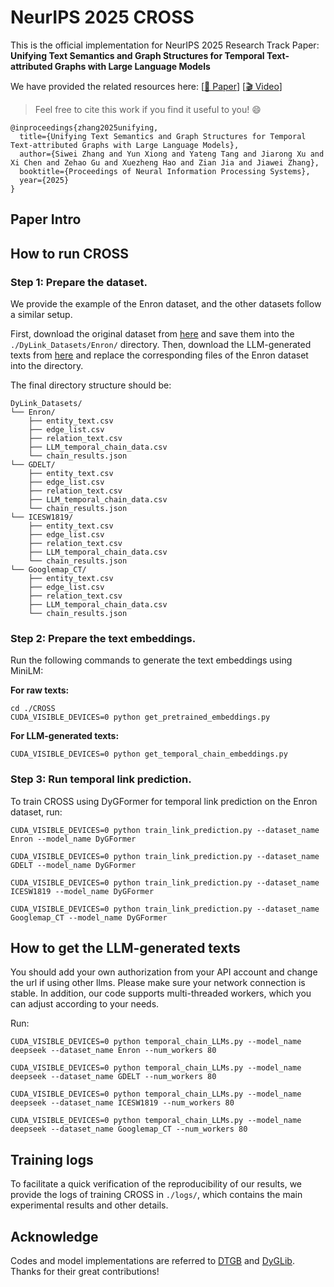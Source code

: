 # NeurIPS 2025 CROSS

This is the official implementation for NeurIPS 2025 Research Track Paper: **Unifying Text Semantics and Graph Structures for Temporal Text-attributed Graphs with Large Language Models**

We have provided the related resources here: [[📃 Paper](https://arxiv.org/abs/2503.14411)]  [[🎬 Video]()] 


> Feel free to cite this work if you find it useful to you! 😄
```
@inproceedings{zhang2025unifying,
  title={Unifying Text Semantics and Graph Structures for Temporal Text-attributed Graphs with Large Language Models}, 
  author={Siwei Zhang and Yun Xiong and Yateng Tang and Jiarong Xu and Xi Chen and Zehao Gu and Xuezheng Hao and Zian Jia and Jiawei Zhang},
  booktitle={Proceedings of Neural Information Processing Systems},
  year={2025}
}

```

## Paper Intro


## How to run CROSS

### Step 1: Prepare the dataset.

We provide the example of the Enron dataset, and the other datasets follow a similar setup.

First, download the original dataset from [here](https://drive.google.com/drive/folders/1QFxHIjusLOFma30gF59_hcB19Ix3QZtk) and save them into the ```./DyLink_Datasets/Enron/``` directory. Then, download the LLM-generated texts from [here](https://drive.google.com/drive/folders/1ppHXycl702xq3gzfOs54O9bm2p8vi9U6) and replace the corresponding files of the Enron dataset into the directory. 

The final directory structure should be:
```{bash}
DyLink_Datasets/
└── Enron/
    ├── entity_text.csv
    ├── edge_list.csv
    ├── relation_text.csv
    ├── LLM_temporal_chain_data.csv
    └── chain_results.json
└── GDELT/
    ├── entity_text.csv
    ├── edge_list.csv
    ├── relation_text.csv
    ├── LLM_temporal_chain_data.csv
    └── chain_results.json
└── ICESW1819/
    ├── entity_text.csv
    ├── edge_list.csv
    ├── relation_text.csv
    ├── LLM_temporal_chain_data.csv
    └── chain_results.json
└── Googlemap_CT/
    ├── entity_text.csv
    ├── edge_list.csv
    ├── relation_text.csv
    ├── LLM_temporal_chain_data.csv
    └── chain_results.json

```
### Step 2: Prepare the text embeddings.

Run the following commands to generate the text embeddings using MiniLM:

**For raw texts:**
```{bash}
cd ./CROSS
CUDA_VISIBLE_DEVICES=0 python get_pretrained_embeddings.py
```
**For LLM-generated texts:**
```{bash}
CUDA_VISIBLE_DEVICES=0 python get_temporal_chain_embeddings.py
```

### Step 3: Run temporal link prediction.
To train CROSS using DyGFormer for temporal link prediction on the Enron dataset, run:
```{bash}
CUDA_VISIBLE_DEVICES=0 python train_link_prediction.py --dataset_name Enron --model_name DyGFormer

CUDA_VISIBLE_DEVICES=0 python train_link_prediction.py --dataset_name GDELT --model_name DyGFormer

CUDA_VISIBLE_DEVICES=0 python train_link_prediction.py --dataset_name ICESW1819 --model_name DyGFormer

CUDA_VISIBLE_DEVICES=0 python train_link_prediction.py --dataset_name Googlemap_CT --model_name DyGFormer
```

## How to get the LLM-generated texts

You should add your own authorization from your API account and change the url if using other llms. Please make sure your network connection is stable. In addition, our code supports multi-threaded workers, which you can adjust according to your needs.

Run:
```{bash}
CUDA_VISIBLE_DEVICES=0 python temporal_chain_LLMs.py --model_name deepseek --dataset_name Enron --num_workers 80

CUDA_VISIBLE_DEVICES=0 python temporal_chain_LLMs.py --model_name deepseek --dataset_name GDELT --num_workers 80

CUDA_VISIBLE_DEVICES=0 python temporal_chain_LLMs.py --model_name deepseek --dataset_name ICESW1819 --num_workers 80

CUDA_VISIBLE_DEVICES=0 python temporal_chain_LLMs.py --model_name deepseek --dataset_name Googlemap_CT --num_workers 80
```

## Training logs

To facilitate a quick verification of the reproducibility of our results, we provide the logs of training CROSS in ```./logs/```, which contains the main experimental results and other details.

## Acknowledge

Codes and model implementations are referred to [DTGB](https://github.com/zjs123/DTGB) and [DyGLib](https://github.com/yule-BUAA/DyGLib). Thanks for their great contributions!
